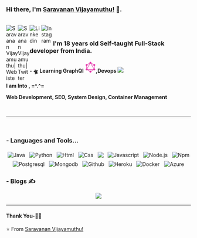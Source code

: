 ### Hi there, I'm [Saravanan Vijayamuthu!](https://sarvi.azurewebsites.net/) 👋.


<br/>
<a href="https://sarvi.azurewebsites.net/">
  <img align="left" alt="Saravanan Vijayamuthu| Webiste" width="32px" src="https://img.icons8.com/material/90/000000/internet.png"/>
</a>
<a href="https://twitter.com/WebEngineering2">
  <img align="left" alt="Saravanan Vijayamuthu| Twitter" width="32px" src="https://img.icons8.com/material/90/000000/twitter--v1.png"/>
</a>
<a href="https://www.linkedin.com/in/saravanan-vm/">
  <img align="left" alt="Linkedin" width="32px" src="https://img.icons8.com/material/90/000000/linkedin.png"/>
</a>
<a href="https://www.instagram.com/saravanan.vijayamuthu/">
  <img align="left" alt="Instagram" width="32px" src="https://img.icons8.com/material/90/000000/instagram-new--v1.png"/>
</a>
<br />


### I'm 18 years old Self-taught Full-Stack developer from India.


#### - 🛸 Learning GraphQl  <code><img height="30" src="https://raw.githubusercontent.com/github/explore/5c058a388828bb5fde0bcafd4bc867b5bb3f26f3/topics/graphql/graphql.png"></code>,Devops <code><img height="30" src="https://img.icons8.com/color/48/000000/jenkins.png"/></code>

**I am Into , =^.^=**

**Web Development, SEO, System Design, Container Management**
<br />

<br />

*************

<br />


### - Languages and Tools...

<p align="center">
  <img src="https://img.icons8.com/color/48/000000/java-coffee-cup-logo.png"  alt="Java"  style="vertical-align:top; margin: 4px">
  <img src="https://img.icons8.com/color/48/000000/python.png"  alt="Python"  style="vertical-align:top; margin:4px">
  <img src="https://img.icons8.com/color/48/000000/html-5.png" alt="Html" style="vertical-align:top; margin:4px">
  <img src="https://img.icons8.com/color/48/000000/css3.png" alt="Css" style="vertical-align:top; margin:4px">
  <img src="https://img.icons8.com/color/48/000000/bootstrap.png" alt-"Bootstrap" style="vertical-align:top; margin:4px">
  <img src="https://img.icons8.com/color/48/000000/javascript.png" alt="Javascript" style="vertical-align:top; margin:4px">
  <img src="https://img.icons8.com/color/48/000000/nodejs.png" alt="Node.js" style="vertical-align:top; margin:4px">
  <img src="https://img.icons8.com/color/48/000000/npm.png" alt="Npm" style="vertical-align:top; margin:4px">
  <img src="https://img.icons8.com/color/48/000000/postgreesql.png" alt ="Postgresql"  style="vertical-align:top; margin:4px">
  <img src="https://img.icons8.com/color/48/000000/mongodb.png" alt="Mongodb"  style="vertical-align:top; margin:4px">
  <img src="https://img.icons8.com/fluent/48/000000/github.png" alt="Github"  style="vertical-align:top; margin:4px">
  <img src="https://img.icons8.com/color/48/000000/heroku.png" alt="Heroku"  style="vertical-align:top; margin:4px">
  <img src="https://img.icons8.com/color/48/000000/docker.png" alt="Docker" style="vertical-align:top; margin:4px">
  <img src="https://img.icons8.com/color/48/000000/azure-1.png" alt="Azure" style="vertical-align:top; margin:4px">
</p>

### - Blogs ✍

<p align="center">
  <a href="https://medium.com/@saravananvijayamuthu"> <img src="https://img.icons8.com/ios-filled/50/000000/medium-monogram.png"/>  </a>
</p>



***********************************

#### Thank You-🙏🏼


⭐️ From [Saravanan Vijayamuthu!](https://sarvi.azurewebsites.net/)
